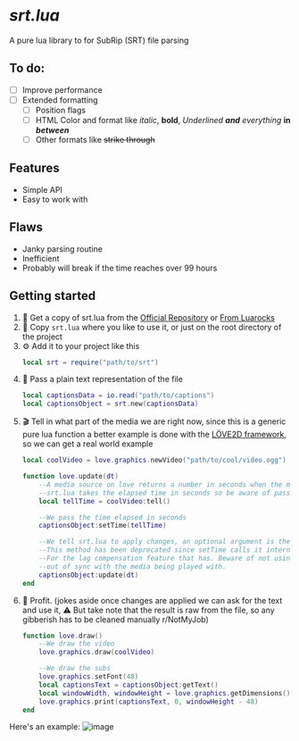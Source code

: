# *srt.lua*
A pure lua library to for SubRip (SRT) file parsing

## To do:
- [ ] Improve performance
- [ ] Extended formatting
	- [ ] Position flags
	- [ ] HTML Color and format like *italic*, **bold**, _Underlined_ ***and*** *everything* **in** ***between***
	- [ ] Other formats like ~~strike through~~

## Features
- Simple API
- Easy to work with

## Flaws
- Janky parsing routine
- Inefficient
- Probably will break if the time reaches over 99 hours

## Getting started
1. 📡 Get a copy of srt.lua from the [Official Repository](https://github.com/alejandro-alzate/srt-lua) or [From Luarocks](https://luarocks.org/modules/alejandro-alzate/srt)
2. 💾 Copy `srt.lua` where you like to use it, or just on the root directory of the project
3. ⚙ Add it to your project like this
	```lua
	local srt = require("path/to/srt")
	```
4. 📃 Pass a plain text representation of the file
	```lua
	local captionsData = io.read("path/to/captions")
	local captionsObject = srt.new(captionsData)
	```
5. 🎬 Tell in what part of the media we are right now, since this is a generic pure lua function a better example is done with the [LÖVE2D framework](love2d.org), so we can get a real world example
	```lua
	local coolVideo = love.graphics.newVideo("path/to/cool/video.ogg")

	function love.update(dt)
		--A media source on love returns a number in seconds when the method :tell() is called
		--srt.lua takes the elapsed time in seconds so be aware of passing seconds as an integer
		local tellTime = coolVideo:tell()

		--We pass the time elapsed in seconds
		captionsObject:setTime(tellTime)

		--We tell srt.lua to apply changes, an optional argument is the delta so we account the lag
		--This method has been deprecated since setTime calls it internally but has not been removed
		--For the lag compensation feature that has. Beware of not using it alone since you could get
		--out of sync with the media being played with.
		captionsObject:update(dt)
	end
	```
6. 💎 Profit.
	(jokes aside once changes are applied we can ask for the text and use it,
	⚠ But take note that the result is raw from the file,
	so any gibberish has to be cleaned manually r/NotMyJob)
	```lua
	function love.draw()
		--We draw the video
		love.graphics.draw(coolVideo)

		--We draw the subs
		love.graphics.setFont(48)
		local captionsText = captionsObject:getText()
		local windowWidth, windowHeight = love.graphics.getDimensions()
		love.graphics.print(captionsText, 0, windowHeight - 48)
	end

	```

 Here's an example:
 	![image](https://github.com/alejandro-alzate/srt-lua/assets/57909935/6f5318d8-b724-4e70-998a-e6330f870f5d)
